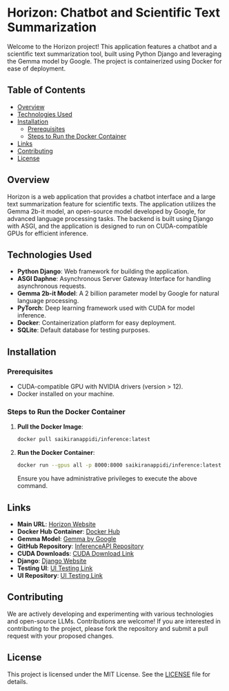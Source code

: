 
# Horizon: Chatbot and Scientific Text Summarization

Welcome to the Horizon project! This application features a chatbot and a scientific text summarization tool, built using Python Django and leveraging the Gemma model by Google. The project is containerized using Docker for ease of deployment.

## Table of Contents
- [Overview](#overview)
- [Technologies Used](#technologies-used)
- [Installation](#installation)
  - [Prerequisites](#prerequisites)
  - [Steps to Run the Docker Container](#steps-to-run-the-docker-container)
- [Links](#links)
- [Contributing](#contributing)
- [License](#license)

## Overview
Horizon is a web application that provides a chatbot interface and a large text summarization feature for scientific texts. The application utilizes the Gemma 2b-it model, an open-source model developed by Google, for advanced language processing tasks. The backend is built using Django with ASGI, and the application is designed to run on CUDA-compatible GPUs for efficient inference.

## Technologies Used
- **Python Django**: Web framework for building the application.
- **ASGI Daphne**: Asynchronous Server Gateway Interface for handling asynchronous requests.
- **Gemma 2b-it Model**: A 2 billion parameter model by Google for natural language processing.
- **PyTorch**: Deep learning framework used with CUDA for model inference.
- **Docker**: Containerization platform for easy deployment.
- **SQLite**: Default database for testing purposes.

## Installation

### Prerequisites
- CUDA-compatible GPU with NVIDIA drivers (version > 12).
- Docker installed on your machine.

### Steps to Run the Docker Container
1. **Pull the Docker Image**:
   ```sh
   docker pull saikiranappidi/inference:latest
   ```

2. **Run the Docker Container**:
   ```sh
   docker run --gpus all -p 8000:8000 saikiranappidi/inference:latest
   ```

   Ensure you have administrative privileges to execute the above command.

## Links
- **Main URL**: [Horizon Website](https://horizon.saikiranappidi.tech)
- **Docker Hub Container**: [Docker Hub](https://hub.docker.com/r/saikiranappidi/inference)
- **Gemma Model**: [Gemma by Google](https://ai.google.dev/gemma)
- **GitHub Repository**: [InferenceAPI Repository](https://github.com/SpokenEagle/InferenceAPI)
- **CUDA Downloads**: [CUDA Download Link](https://developer.nvidia.com/cuda-downloads)
- **Django**: [Django Website](https://www.djangoproject.com)
- **Testing UI**: [UI Testing Link](https://horizon.skydrige.tech)
- **UI Repository**: [UI Testing Link](https://github.com/SpokenEagle/chat-UI)

## Contributing
We are actively developing and experimenting with various technologies and open-source LLMs. Contributions are welcome! If you are interested in contributing to the project, please fork the repository and submit a pull request with your proposed changes.

## License
This project is licensed under the MIT License. See the [LICENSE](LICENSE) file for details.
